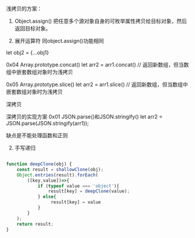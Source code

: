 浅拷贝的方案：
1. Object.assign()
把任意多个源对象自身的可枚举属性拷贝给目标对象，然后返回目标对象。

2. 展开运算符
同object.assign()功能相同

let obj2 = {...obj1}

0x04 Array.prototype.concat()
let arr2 = arr1.concat() // 返回新数组，但当数组中嵌套数组对象时为浅拷贝

0x05 Array.prototype.slice()
let arr2 = arr1.slice() // 返回新数组，但当数组中嵌套数组对象时为浅拷贝


深拷贝

深拷贝的实现方案
0x01 JSON.parse()和JSON.stringify()
let arr2 = JSON.parse(JSON.stringify(arr1));

缺点是不能处理函数和正则


2. 手写递归

```js

function deepClone(obj) {
    const result = shallowClone(obj);
    Object.entries(result).forEach(
        ([key,value])=>{
            if (typeof value === 'object'){
                result[key] = deepClone(value);            
            } else{
                 result[key] = value
            }  
        }    
    );
    return result;
}

```